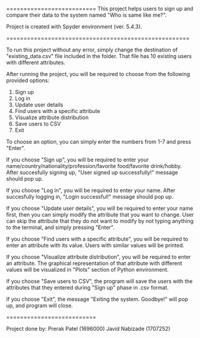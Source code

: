 ==========================
This project helps users to sign up and compare their data to the system named "Who is same like me?".


Project is created with Spyder environment (ver. 5.4.3).

=====================================================

To run this project without any error, simply change the destination of "existing_data.csv" file included in the folder. 
That file has 10 existing users with different attributes.

After running the project, you will be required to choose from the following provided options:

1. Sign up
2. Log in
3. Update user details
4. Find users with a specific attribute
5. Visualize attribute distribution
6. Save users to CSV
7. Exit

To choose an option, you can simply enter the numbers from 1-7 and press "Enter".

If you choose "Sign up", you will be required to enter your name/country/nationality/profession/favorite food/favorite drink/hobby.
After succesfully signing up, "User signed up successfully!" message should pop up.

If you choose "Log in", you will be required to enter your name. After succesfully logging in, "Login successful!" message should pop up.

If you choose "Update user details", you will be required to enter your name first, then you can simply modify the attribute that you want to change. 
User can skip the attribute that they do not want to modify by not typing anything to the terminal, and simply pressing "Enter".

If you choose "Find users with a specific attribute", you will be required to enter an attribute with its value. Users with similar values will be printed.

If you choose "Visualize attribute distribution", you will be required to enter an attribute. The graphical representation of that attribute 
with different values will be visualized in "Plots" section of Python environment.

If you choose "Save users to CSV", the program will save the users with the attributes that they entered during "Sign up" phase in .csv format. 

If you choose "Exit", the message "Exiting the system. Goodbye!" will pop up, and program will close.


==========================


Project done by:
Prerak Patel (1696000)
Javid Nabizade (1707252)

